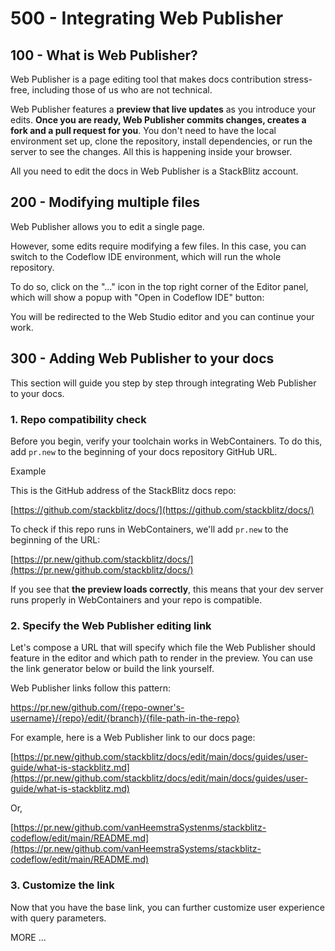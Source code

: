 # 500 - Integrating Web Publisher

## 100 - What is Web Publisher?
Web Publisher is a page editing tool that makes docs contribution stress-free, including those of us who are not technical.

Web Publisher features a **preview that live updates** as you introduce your edits. **Once you are ready, Web Publisher commits changes, creates a fork and a pull request for you**. You don't need to have the local environment set up, clone the repository, install dependencies, or run the server to see the changes. All this is happening inside your browser.

All you need to edit the docs in Web Publisher is a StackBlitz account.

## 200 - Modifying multiple files
Web Publisher allows you to edit a single page.

However, some edits require modifying a few files. In this case, you can switch to the Codeflow IDE environment, which will run the whole repository.

To do so, click on the "..." icon in the top right corner of the Editor panel, which will show a popup with "Open in Codeflow IDE" button:

You will be redirected to the Web Studio editor and you can continue your work.

## 300 - Adding Web Publisher to your docs
This section will guide you step by step through integrating Web Publisher to your docs.

### 1. Repo compatibility check
Before you begin, verify your toolchain works in WebContainers. To do this, add ```pr.new``` to the beginning of your docs repository GitHub URL.

Example

This is the GitHub address of the StackBlitz docs repo:

[https://github.com/stackblitz/docs/](https://github.com/stackblitz/docs/)

To check if this repo runs in WebContainers, we'll add ```pr.new``` to the beginning of the URL:

[https://pr.new/github.com/stackblitz/docs/](https://pr.new/github.com/stackblitz/docs/)

If you see that **the preview loads correctly**, this means that your dev server runs properly in WebContainers and your repo is compatible.

### 2. Specify the Web Publisher editing link
Let's compose a URL that will specify which file the Web Publisher should feature in the editor and which path to render in the preview. You can use the link generator below or build the link yourself.

Web Publisher links follow this pattern:

https://pr.new/github.com/{repo-owner's-username}/{repo}/edit/{branch}/{file-path-in-the-repo}

For example, here is a Web Publisher link to our docs page:

[https://pr.new/github.com/stackblitz/docs/edit/main/docs/guides/user-guide/what-is-stackblitz.md](https://pr.new/github.com/stackblitz/docs/edit/main/docs/guides/user-guide/what-is-stackblitz.md)

Or,

[https://pr.new/github.com/vanHeemstraSystenms/stackblitz-codeflow/edit/main/README.md](https://pr.new/github.com/vanHeemstraSystems/stackblitz-codeflow/edit/main/README.md)

### 3. Customize the link
Now that you have the base link, you can further customize user experience with query parameters. 





MORE ...
